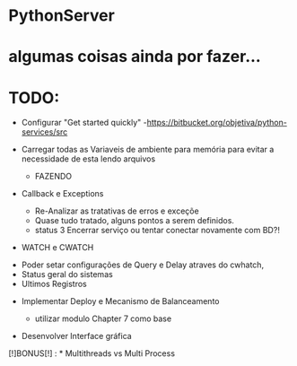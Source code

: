 # PythonServer
# algumas coisas ainda por fazer...
# TODO:
* Configurar "Get started quickly"
	-https://bitbucket.org/objetiva/python-services/src
* Carregar todas as Variaveis de ambiente para memória para evitar a necessidade de esta lendo arquivos
	- FAZENDO
* Callback e Exceptions
	- Re-Analizar as tratativas de erros e exceçõe
	- Quase tudo tratado, alguns pontos a serem definidos. 
	- status 3 Encerrar serviço ou tentar conectar novamente com BD?!
	
* WATCH e CWATCH 

 -	Poder setar configurações de Query e Delay atraves do cwhatch,
 -	Status geral do sistemas
 -	Ultimos Registros
	


* Implementar Deploy e Mecanismo de Balanceamento

	- utilizar modulo Chapter 7 como base

* Desenvolver Interface gráfica

	
[!]BONUS[!] : 
	* Multithreads vs Multi Process






